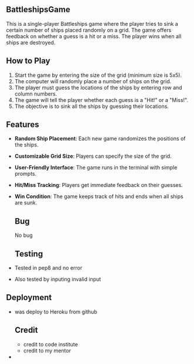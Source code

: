 ## BattleshipsGame
This is a single-player Battleships game where the player tries to sink a certain number of ships placed randomly on a grid. The game offers feedback on whether a guess is a hit or a miss. The player wins when all ships are destroyed.

## How to Play

1. Start the game by entering the size of the grid (minimum size is 5x5).
2. The computer will randomly place a number of ships on the grid.
3. The player must guess the locations of the ships by entering row and column numbers.
4. The game will tell the player whether each guess is a "Hit!" or a "Miss!".
5. The objective is to sink all the ships by guessing their locations.

## Features

- **Random Ship Placement**: Each new game randomizes the positions of the ships.
- **Customizable Grid Size**: Players can specify the size of the grid.
- **User-Friendly Interface**: The game runs in the terminal with simple prompts.
- **Hit/Miss Tracking**: Players get immediate feedback on their guesses.
- **Win Condition**: The game keeps track of hits and ends when all ships are sunk.

  ## Bug
  No bug

  ## Testing
- Tested in pep8 and no error
- Also tested by inputing invalid input

## Deployment

  - was deploy to Heroku from github


    ## Credit

    - credit to code institute
    - credit to my mentor
  - 

